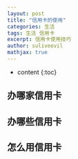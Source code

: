```yaml
---
layout: post
title: "信用卡的使用"
categories: 生活
tags: 生活 信用卡
excerpt: 信用卡使用技巧
author: suliveevil
mathjax: true
---
```


* content
{:toc}

## 办哪家信用卡

## 办哪些信用卡

## 怎么用信用卡


























